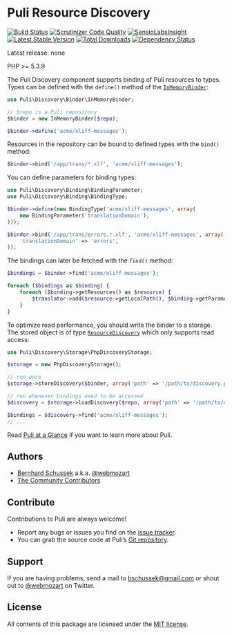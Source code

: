 Puli Resource Discovery
=======================

[![Build Status](https://travis-ci.org/puli/discovery.svg?branch=master)](https://travis-ci.org/puli/discovery)
[![Scrutinizer Code Quality](https://scrutinizer-ci.com/g/puli/discovery/badges/quality-score.png?b=master)](https://scrutinizer-ci.com/g/puli/discovery/?branch=master)
[![SensioLabsInsight](https://insight.sensiolabs.com/projects/1d34f3b8-aafe-49c9-8eb8-df97ac8a1ba3/mini.png)](https://insight.sensiolabs.com/projects/1d34f3b8-aafe-49c9-8eb8-df97ac8a1ba3)
[![Latest Stable Version](https://poser.pugx.org/puli/discovery/v/stable.svg)](https://packagist.org/packages/puli/discovery)
[![Total Downloads](https://poser.pugx.org/puli/discovery/downloads.svg)](https://packagist.org/packages/puli/discovery)
[![Dependency Status](https://www.versioneye.com/php/puli:discovery/1.0.0/badge.svg)](https://www.versioneye.com/php/puli:discovery/1.0.0)

Latest release: none

PHP >= 5.3.9

The Puli Discovery component supports binding of Puli resources to types. Types
can be defined with the `define()` method of the [`InMemoryBinder`]:

```php
use Puli\Discovery\Binder\InMemoryBinder;

// $repo is a Puli repository
$binder = new InMemoryBinder($repo);

$binder->define('acme/xliff-messages');
```

Resources in the repository can be bound to defined types with the `bind()`
method:

```php
$binder->bind('/app/trans/*.xlf', 'acme/xliff-messages');
```

You can define parameters for binding types:

```php
use Puli\Discovery\Binding\BindingParameter;
use Puli\Discovery\Binding\BindingType;

$binder->define(new BindingType('acme/xliff-messages', array(
    new BindingParameter('translationDomain'),
)));

$binder->bind('/app/trans/errors.*.xlf', 'acme/xliff-messages', array(
    'translationDomain' => 'errors',
));
```

The bindings can later be fetched with the `find()` method:

```php
$bindings = $binder->find('acme/xliff-messages');

foreach ($bindings as $binding) {
    foreach ($binding->getResources() as $resource) {
        $translator->add($resource->getLocalPath(), $binding->getParameter('translationDomain'));
    }
}
```

To optimize read performance, you should write the binder to a storage. The
stored object is of type [`ResourceDiscovery`] which only supports read access:

```php
use Puli\Discovery\Storage\PhpDiscoveryStorage;

$storage = new PhpDiscoveryStorage();

// run once
$storage->storeDiscovery($binder, array('path' => '/path/to/discovery.php'));

// run whenever bindings need to be accessed
$discovery = $storage->loadDiscovery($repo, array('path' => '/path/to/discovery.php'));

$bindings = $discovery->find('acme/xliff-messages');
// ...
```

Read [Puli at a Glance] if you want to learn more about Puli.

Authors
-------

* [Bernhard Schussek] a.k.a. [@webmozart]
* [The Community Contributors]

Contribute
----------

Contributions to Puli are always welcome!

* Report any bugs or issues you find on the [issue tracker].
* You can grab the source code at Puli’s [Git repository].

Support
-------

If you are having problems, send a mail to bschussek@gmail.com or shout out to
[@webmozart] on Twitter.

License
-------

All contents of this package are licensed under the [MIT license].

[Bernhard Schussek]: http://webmozarts.com
[The Community Contributors]: https://github.com/puli/discovery/graphs/contributors
[Puli at a Glance]: http://puli.readthedocs.org/en/latest/at-a-glance.html
[issue tracker]: https://github.com/puli/puli/issues
[Git repository]: https://github.com/puli/discovery
[@webmozart]: https://twitter.com/webmozart
[MIT license]: LICENSE
[`InMemoryBinder`]: src/Binder/InMemoryBinder.php
[`ResourceDiscovery`]: src/ResourceDiscovery.php
